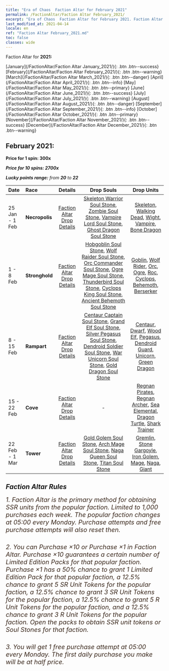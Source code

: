 ```yaml
---
title: "Era of Chaos  Faction Altar for February 2021"
permalink: /FactionAltar/Faction Altar February_2021/
excerpt: "Era of Chaos  Faction Altar for February 2021. Faction Altar is the primary method for obtaining SSR units from the popular faction. Limited to 1,000 purchases each week. The popular faction changes at 05:00 every Monday. Purchase attempts and free purchase attempts will also reset then."
last_modified_at: 2021-04-14
locale: en
ref: "Faction Altar February_2021.md"
toc: false
classes: wide
---
```


  Faction Altar for **2021:**

  [January](/FactionAltar/Faction Altar January_2021/){: .btn .btn--success} [February](/FactionAltar/Faction Altar February_2021/){: .btn .btn--warning} [March](/FactionAltar/Faction Altar March_2021/){: .btn .btn--danger} [April](/FactionAltar/Faction Altar April_2021/){: .btn .btn--info} [May](/FactionAltar/Faction Altar May_2021/){: .btn .btn--primary} [June](/FactionAltar/Faction Altar June_2021/){: .btn .btn--success} [July](/FactionAltar/Faction Altar July_2021/){: .btn .btn--warning} [August](/FactionAltar/Faction Altar August_2021/){: .btn .btn--danger} [September](/FactionAltar/Faction Altar September_2021/){: .btn .btn--info} [October](/FactionAltar/Faction Altar October_2021/){: .btn .btn--primary} [November](/FactionAltar/Faction Altar November_2021/){: .btn .btn--success} [December](/FactionAltar/Faction Altar December_2021/){: .btn .btn--warning} 

## February 2021:

  **Price for 1 spin: 300x** <i class="fas fa-gem"/>

  **Price for 10 spins: 2700x** <i class="fas fa-gem"/>

  **Lucky points range:** from **20** to **22**

  |    Date    |  Race  |  Details  |   Drop Souls   | Drop Units |
  |:-----------|:-------|:---------:|:--------------:|:----------:|
  | 25 Jan - 1 Feb | **Necropolis** | [Faction Altar Drop Details](/FactionAltar/DROP_104/) | [Skeleton Warrior Soul Stone](/Items/unt_297/), [Zombie Soul Stone](/Items/unt_298/), [Vampire Lord Soul Stone](/Items/unt_300/), [Ghost Dragon Soul Stone](/Items/unt_303/) | [Skeleton](/Items/unt_208/), [Walking Dead](/Items/unt_209/), [Wight](/Items/unt_210/), [Vampire](/Items/unt_211/), [Bone Dragon](/Items/unt_214/) | 
  | 1 - 8 Feb | **Stronghold** | [Faction Altar Drop Details](/FactionAltar/DROP_103/) | [Hobgoblin Soul Stone](/Items/unt_305/), [Wolf Raider Soul Stone](/Items/unt_306/), [Orc Commander Soul Stone](/Items/unt_307/), [Ogre Mage Soul Stone](/Items/unt_308/), [Thunderbird Soul Stone](/Items/unt_309/), [Cyclops King Soul Stone](/Items/unt_310/), [Ancient Behemoth Soul Stone](/Items/unt_311/) | [Goblin](/Items/unt_217/), [Wolf Rider](/Items/unt_218/), [Orc](/Items/unt_219/), [Ogre](/Items/unt_220/), [Roc](/Items/unt_221/), [Cyclops](/Items/unt_222/), [Behemoth](/Items/unt_223/), [Berserker](/Items/unt_224/) | 
  | 8 - 15 Feb | **Rampart** | [Faction Altar Drop Details](/FactionAltar/DROP_102/) | [Centaur Captain Soul Stone](/Items/unt_290/), [Grand Elf Soul Stone](/Items/unt_291/), [Silver Pegasus Soul Stone](/Items/unt_292/), [Dendroid Soldier Soul Stone](/Items/unt_293/), [War Unicorn Soul Stone](/Items/unt_294/), [Gold Dragon Soul Stone](/Items/unt_295/) | [Centaur](/Items/unt_199/), [Dwarf](/Items/unt_200/), [Wood Elf](/Items/unt_201/), [Pegasus](/Items/unt_202/), [Dendroid Guard](/Items/unt_203/), [Unicorn](/Items/unt_204/), [Green Dragon](/Items/unt_205/) | 
  | 15 - 22 Feb | **Cove** | [Faction Altar Drop Details](/FactionAltar/DROP_112/) |  - | [Regnan Pirates](/Items/unt_273/), [Regnan Archer](/Items/unt_274/), [Sea Elemental](/Items/unt_275/), [Dragon Turtle](/Items/unt_278/), [Shark Trainer](/Items/unt_281/) | 
  | 22 Feb - 1 Mar | **Tower** | [Faction Altar Drop Details](/FactionAltar/DROP_106/) | [Gold Golem Soul Stone](/Items/unt_322/), [Arch Mage Soul Stone](/Items/unt_323/), [Naga Queen Soul Stone](/Items/unt_325/), [Titan Soul Stone](/Items/unt_326/) | [Gremlin](/Items/unt_235/), [Stone Gargoyle](/Items/unt_236/), [Iron Golem](/Items/unt_237/), [Mage](/Items/unt_238/), [Naga](/Items/unt_240/), [Giant ](/Items/unt_241/) | 




## Faction Altar Rules

  <span style="color: #3c2a1e;font-size:20px">1. Faction Altar is the primary method for obtaining SSR units from the popular faction. Limited to 1,000 purchases each week. The popular faction changes at 05:00 every Monday. Purchase attempts and free purchase attempts will also reset then.</span><br/>

<br/>  <span style="color: #3c2a1e;font-size:20px">2. You can Purchase ×10 or Purchase ×1 in Faction Altar. Purchase ×10 guarantees a certain number of Limited Edition Packs for that popular faction. Purchase ×1 has a 50% chance to grant 1 Limited Edition Pack for that popular faction, a 12.5% chance to grant 5 SR Unit Tokens for the popular faction, a 12.5% chance to grant 3 SR Unit Tokens for the popular faction, a 12.5% chance to grant 5 R Unit Tokens for the popular faction, and a 12.5% chance to grant 3 R Unit Tokens for the popular faction. Open the packs to obtain SSR unit tokens or Soul Stones for that faction.</span>

<br/>  <span style="color: #3c2a1e;font-size:20px">3. You will get 1 free purchase attempt at 05:00 every Monday. The first daily purchase you make will be at half price.</span><br/>

<br/>